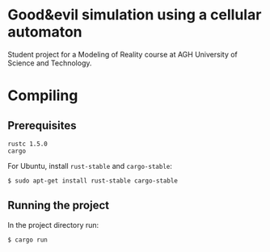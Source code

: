 Good&evil simulation using a cellular automaton
===============================================

Student project for a Modeling of Reality course at AGH University of Science and Technology.

Compiling
=========

Prerequisites
-------------

```
rustc 1.5.0
cargo
```

For Ubuntu, install `rust-stable` and `cargo-stable`:
```
$ sudo apt-get install rust-stable cargo-stable
```

Running the project
-------------------

In the project directory run:

```
$ cargo run
```


